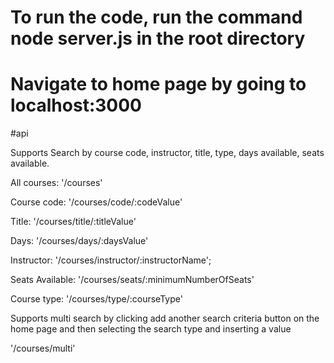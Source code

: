 

# To run the code, run the command node server.js in the root directory

# Navigate to home page by going to localhost:3000

#api

Supports Search by course code, instructor, title, type, days available, seats available.

All courses: '/courses'

Course code: '/courses/code/:codeValue'

Title: '/courses/title/:titleValue'

Days: '/courses/days/:daysValue'

Instructor: '/courses/instructor/:instructorName';

Seats Available: '/courses/seats/:minimumNumberOfSeats'

Course type: '/courses/type/:courseType'

Supports multi search by clicking add another search criteria button on the home page and then selecting the search type and inserting a value

'/courses/multi'

